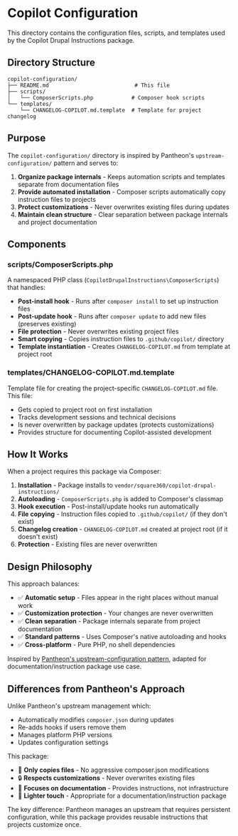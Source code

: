 # Copilot Configuration

This directory contains the configuration files, scripts, and templates used by the Copilot Drupal Instructions package.

## Directory Structure

```
copilot-configuration/
├── README.md                           # This file
├── scripts/
│   └── ComposerScripts.php            # Composer hook scripts
└── templates/
    └── CHANGELOG-COPILOT.md.template  # Template for project changelog
```

## Purpose

The `copilot-configuration/` directory is inspired by Pantheon's `upstream-configuration/` pattern and serves to:

1. **Organize package internals** - Keeps automation scripts and templates separate from documentation files
2. **Provide automated installation** - Composer scripts automatically copy instruction files to projects
3. **Protect customizations** - Never overwrites existing files during updates
4. **Maintain clean structure** - Clear separation between package internals and project documentation

## Components

### scripts/ComposerScripts.php

A namespaced PHP class (`CopilotDrupalInstructions\ComposerScripts`) that handles:

- **Post-install hook** - Runs after `composer install` to set up instruction files
- **Post-update hook** - Runs after `composer update` to add new files (preserves existing)
- **File protection** - Never overwrites existing project files
- **Smart copying** - Copies instruction files to `.github/copilot/` directory
- **Template instantiation** - Creates `CHANGELOG-COPILOT.md` from template at project root

### templates/CHANGELOG-COPILOT.md.template

Template file for creating the project-specific `CHANGELOG-COPILOT.md` file. This file:

- Gets copied to project root on first installation
- Tracks development sessions and technical decisions
- Is never overwritten by package updates (protects customizations)
- Provides structure for documenting Copilot-assisted development

## How It Works

When a project requires this package via Composer:

1. **Installation** - Package installs to `vendor/square360/copilot-drupal-instructions/`
2. **Autoloading** - `ComposerScripts.php` is added to Composer's classmap
3. **Hook execution** - Post-install/update hooks run automatically
4. **File copying** - Instruction files copied to `.github/copilot/` (if they don't exist)
5. **Changelog creation** - `CHANGELOG-COPILOT.md` created at project root (if it doesn't exist)
6. **Protection** - Existing files are never overwritten

## Design Philosophy

This approach balances:

- ✅ **Automatic setup** - Files appear in the right places without manual work
- ✅ **Customization protection** - Your changes are never overwritten
- ✅ **Clean separation** - Package internals separate from project documentation
- ✅ **Standard patterns** - Uses Composer's native autoloading and hooks
- ✅ **Cross-platform** - Pure PHP, no shell dependencies

Inspired by [Pantheon's upstream-configuration pattern](https://github.com/pantheon-upstreams/drupal-composer-managed), adapted for documentation/instruction package use case.

## Differences from Pantheon's Approach

Unlike Pantheon's upstream management which:
- Automatically modifies `composer.json` during updates
- Re-adds hooks if users remove them
- Manages platform PHP versions
- Updates configuration settings

This package:
- 🎯 **Only copies files** - No aggressive composer.json modifications
- 🔒 **Respects customizations** - Never overwrites existing files
- 📝 **Focuses on documentation** - Provides instructions, not infrastructure
- 🤝 **Lighter touch** - Appropriate for a documentation/instruction package

The key difference: Pantheon manages an upstream that requires persistent configuration, while this package provides reusable instructions that projects customize once.
